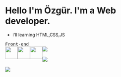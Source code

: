 <h1>Hello I'm Özgür. I'm a Web developer.</h1>

- I'll learning HTML,CSS,JS
<kbd>
<kbd>
Front-end
</kbd><br>
<img width="40px" style="background:transparent;float:left" src="https://raw.githubusercontent.com/yurijserrano/Github-Profile-Readme-Logos/f994c418a134b58c4aec11152f6a4a33fa89da26/others/html.svg">
<img width="40px" style="background:transparent;float:left" src="https://raw.githubusercontent.com/yurijserrano/Github-Profile-Readme-Logos/f994c418a134b58c4aec11152f6a4a33fa89da26/others/css.svg">
<img width="40px"  style="background:transparent;float:left" src="https://raw.githubusercontent.com/yurijserrano/Github-Profile-Readme-Logos/f994c418a134b58c4aec11152f6a4a33fa89da26/programming%20languages/javascript.svg">
</kbd>
<img src="https://github-readme-stats.vercel.app/api/top-langs/?username=Alpha1707&layout=compact&bg_color=0d1117&border_color=0d1117&text-color:79ff97&langs_count=12"><br><br>
 <img src="https://github-readme-streak-stats.herokuapp.com/?user=Alpha1707&theme=github-dark&show_icons=true"/><br><br>
<img src="https://github-profile-trophy.vercel.app/?username=Alpha1707&theme=onedark" />
